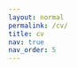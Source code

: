 ```yaml
---
layout: normal
permalink: /cv/
title: cv
nav: true
nav_order: 5
---
```


<script>
  setTimeout(function() {
    var newTab = window.open("https://www.linkedin.com/in/thanhhff/", "_blank");
    if (newTab) {
      window.location.href = "/";
    } else {
      document.getElementById("fallback").style.display = "block";
    }
  }, 100);
</script>

<p id="fallback" style="display: none;">
  If you are not redirected, <a href="https://www.linkedin.com/in/thanhhff/" target="_blank">click here</a>.
</p>

